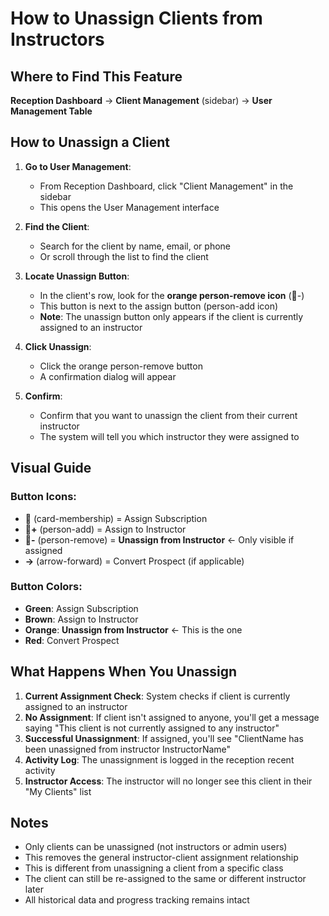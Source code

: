 # How to Unassign Clients from Instructors

## Where to Find This Feature

**Reception Dashboard** → **Client Management** (sidebar) → **User Management Table**

## How to Unassign a Client

1. **Go to User Management**: 
   - From Reception Dashboard, click "Client Management" in the sidebar
   - This opens the User Management interface

2. **Find the Client**: 
   - Search for the client by name, email, or phone
   - Or scroll through the list to find the client

3. **Locate Unassign Button**: 
   - In the client's row, look for the **orange person-remove icon** (👤-)
   - This button is next to the assign button (person-add icon)
   - **Note**: The unassign button only appears if the client is currently assigned to an instructor

4. **Click Unassign**: 
   - Click the orange person-remove button
   - A confirmation dialog will appear

5. **Confirm**: 
   - Confirm that you want to unassign the client from their current instructor
   - The system will tell you which instructor they were assigned to

## Visual Guide

### Button Icons:
- **👥** (card-membership) = Assign Subscription
- **👤+** (person-add) = Assign to Instructor  
- **👤-** (person-remove) = **Unassign from Instructor** ← Only visible if assigned
- **→** (arrow-forward) = Convert Prospect (if applicable)

### Button Colors:
- **Green**: Assign Subscription
- **Brown**: Assign to Instructor
- **Orange**: **Unassign from Instructor** ← This is the one
- **Red**: Convert Prospect

## What Happens When You Unassign

1. **Current Assignment Check**: System checks if client is currently assigned to an instructor
2. **No Assignment**: If client isn't assigned to anyone, you'll get a message saying "This client is not currently assigned to any instructor"
3. **Successful Unassignment**: If assigned, you'll see "ClientName has been unassigned from instructor InstructorName"
4. **Activity Log**: The unassignment is logged in the reception recent activity
5. **Instructor Access**: The instructor will no longer see this client in their "My Clients" list

## Notes

- Only clients can be unassigned (not instructors or admin users)
- This removes the general instructor-client assignment relationship
- This is different from unassigning a client from a specific class
- The client can still be re-assigned to the same or different instructor later
- All historical data and progress tracking remains intact
